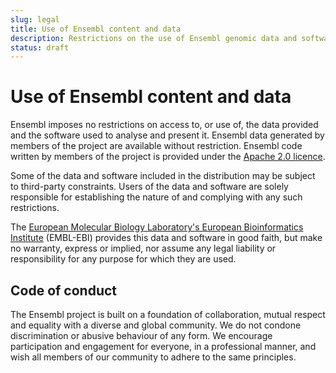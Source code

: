 ```yaml
---
slug: legal
title: Use of Ensembl content and data
description: Restrictions on the use of Ensembl genomic data and software 
status: draft
---
```


# Use of Ensembl content and data

Ensembl imposes no restrictions on access to, or use of, the data provided and the software used to analyse and present it. Ensembl data generated by members of the project are available without restriction. Ensembl code written by members of the project is provided under the [Apache 2.0 licence](software-license.md).

Some of the data and software included in the distribution may be subject to third-party constraints. Users of the data and software are solely responsible for establishing the nature of and complying with any such restrictions.

The [European Molecular Biology Laboratory's European Bioinformatics Institute](http://www.ebi.ac.uk/) (EMBL-EBI) provides this data and software in good faith, but make no warranty, express or implied, nor assume any legal liability or responsibility for any purpose for which they are used.

## Code of conduct

The Ensembl project is built on a foundation of collaboration, mutual respect and equality with a diverse and global community. We do not condone discrimination or abusive behaviour of any form. We encourage participation and engagement for everyone, in a professional manner, and wish all members of our community to adhere to the same principles.


